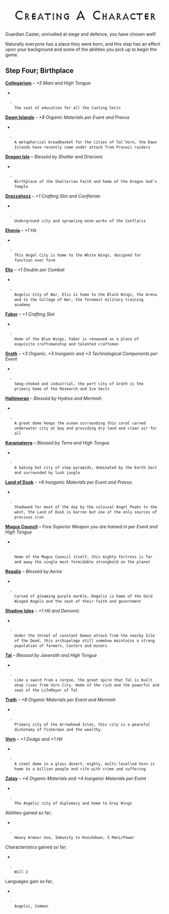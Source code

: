 

<div class="center" style="width: auto; margin-left: auto; margin-right: auto;">

![<File:CharGen.jpg>](CharGen.jpg "File:CharGen.jpg")

</div>

Guardian Caster, unrivalled at siege and defence, you have chosen well\!

Naturally everyone has a place they were born, and this step has an
effect upon your background and some of the abilities you pick up to
begin the game.

## **Step Four; Birthplace**

**[Collegarium](GoldAngelGuardianC "wikilink")** – *+5 Mani and High
Tongue*

  -

      -
        The seat of education for all the Casting Sects

**[Dawn Islands](GoldAngelGuardianDI "wikilink")** – *+8 Organic
Materials per Event and Pravus*

  -

      -
        A metaphorical breadbasket for the cities of Tal’Vorn, the Dawn
        Islands have recently come under attack from Pravaii raiders

**[Dragon Isle](GoldAngelGuardianDr "wikilink")** – *Blesséd by Shaltar
and Draconic*

  -

      -
        Birthplace of the Shaltarian Faith and home of the Dragon God’s
        Temple

**[Drazzahezz](GoldAngelGuardianD "wikilink")** – *+1 Crafting Slot and
Conflarian*

  -

      -
        Underground city and sprawling mine works of the Conflaris

**[Ehovia](GoldAngelGuardianE "wikilink")** – *+1 Hit*

  -

      -
        This Angel City is home to the White Wings, designed for
        function over form

**[Elis](GoldAngelGuardianEl "wikilink")** – *+1 Double per Combat*

  -

      -
        Angelic City of War, Elis is home to the Black Wings, the Arena
        and to the College of War, the foremost military training
        academy

**[Faber](GoldAngelGuardianF "wikilink")** – *+1 Crafting Slot*

  -

      -
        Home of the Blue Wings, Faber is renowned as a place of
        exquisite craftsmanship and talented craftsmen

**[Grath](GoldAngelGuardianG "wikilink")** – *+3 Organic, +3 Inorganic
and +3 Technological Components per Event*

  -

      -
        Smog-choked and industrial, the port city of Grath is the
        primary home of the Research and Ice Sects

**[Haltimeran](GoldAngelGuardianH "wikilink")** – *Blesséd by Hydros and
Mermish*

  -

      -
        A great dome keeps the ocean surrounding this coral carved
        underwater city at bay and providing dry land and clean air for
        all

**[Karamaterra](GoldAngelGuardianK "wikilink")** – *Blesséd by Terra and
High Tongue*

  -

      -
        A baking hot city of step pyramids, dominated by the Earth Sect
        and surrounded by lush jungle

**[Land of Dusk](GoldAngelGuardianLD "wikilink")** – *+8 Inorganic
Materials per Event and Pravus*

  -

      -
        Shadowed for most of the day by the colossal Angel Peaks to the
        west, the Land of Dusk is barren but one of the only sources of
        precious iron

**[Magus Council](GoldAngelGuardianMC "wikilink")** – *Free Superior
Weapon you are trained in per Event and High Tongue*

  -

      -
        Home of the Magus Council itself, this mighty fortress is far
        and away the single most formidable stronghold on the planet

**[Regalis](GoldAngelGuardianR "wikilink")** – *Blesséd by Aeros*

  -

      -
        Carved of gleaming purple marble, Regalis is home of the Gold
        Winged Angels and the seat of their faith and government

**[Shadow Isles](GoldAngelGuardianSI "wikilink")** – *+1 Hit and
Demonic*

  -

      -
        Under the threat of constant Demon attack from the nearby Isle
        of the Dead, this archipelago still somehow maintains a strong
        population of farmers, Casters and miners

**[Tal](GoldAngelGuardianTC "wikilink")** – *Blessed by Javersith and
High Tongue*

  -

      -
        Like a sword from a corpse, the great spire that Tal is built
        atop rises from Vorn City. Home of the rich and the powerful and
        seat of the LifeMayor of Tal

**[Trath](GoldAngelGuardianT "wikilink")** – *+8 Organic Materials per
Event and Mermish*

  -

      -
        Primary city of the Arrowhead Isles, this city is a peaceful
        dichotomy of fisherman and the wealthy.

**[Vorn](GoldAngelGuardianV "wikilink")** – *+1 Dodge and +1 Hit*

  -

      -
        A steel dome in a glass desert, mighty, multi-levelled Vorn is
        home to a billion people and rife with crime and suffering

**[Zatay](GoldAngelGuardianZ "wikilink")** – *+4 Organic Materials and
+4 Inorganic Materials per Event*

  -

      -
        The Angelic city of diplomacy and home to Grey Wings

Abilities gained so far;

  -

      -
        Heavy Armour Use, Immunity to Knockdown, 5 Mani/Power

Characteristics gained so far;

  -

      -
        Will 2

Languages gain so far;

  -

      -
        Angelic, Common